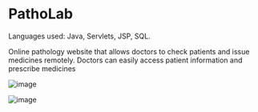 # PathoLab
Languages used: Java, Servlets, JSP, SQL. 

Online pathology website that allows doctors to check patients and issue medicines remotely. Doctors can easily access patient information and prescribe medicines  

![image](https://github.com/user-attachments/assets/ba553d61-6d51-46f6-9274-fbd55ea329dd)

![image](https://github.com/user-attachments/assets/f33bf0cf-871e-4c8a-a836-d65c56e7bda6)
